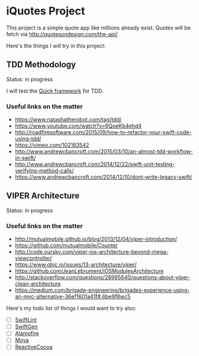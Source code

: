 # iQuotes Project

This project is a simple quote app like millions already exist.
Quotes will be fetch via http://quotesondesign.com/the-api/

Here's the things I will try in this project:

## TDD Methodology

Status: in progress

I will test the [Quick framework](https://github.com/Quick/Quick) for TDD.

### Useful links on the matter

- https://www.natashatherobot.com/tag/tdd/
- https://www.youtube.com/watch?v=6QoeKb4ehd4
- http://roadfiresoftware.com/2015/09/how-to-refactor-your-swift-code-using-tdd/
- https://vimeo.com/102163542
- http://www.andrewcbancroft.com/2015/03/10/an-almost-tdd-workflow-in-swift/
- http://www.andrewcbancroft.com/2014/12/22/swift-unit-testing-verifying-method-calls/
- https://www.andrewcbancroft.com/2014/12/10/dont-write-legacy-swift/

## VIPER Architecture

Status: in progress

### Useful links on the matter

- http://mutualmobile.github.io/blog/2013/12/04/viper-introduction/
- https://github.com/mutualmobile/Counter
- http://code.oursky.com/viper-ios-architecture-beyond-mega-viewcontroller/
- https://www.objc.io/issues/13-architecture/viper/
- https://github.com/JeanLebrument/iOSModulesArchitecture
- http://stackoverflow.com/questions/28995640/questions-about-viper-clean-architecture
- https://medium.com/brigade-engineering/brigades-experience-using-an-mvc-alternative-36ef1601a41f#.6be9f8wc5

Here's my todo list of things I would want to try also:

- [ ] [SwiftLint](https://github.com/realm/SwiftLint)
- [ ] [SwiftGen](https://github.com/AliSoftware/SwiftGen)
- [ ] [Alamofire](https://github.com/Alamofire/Alamofire)
- [ ] [Moya](https://github.com/Moya/Moya)
- [ ] [ReactiveCocoa](https://github.com/ReactiveCocoa/ReactiveCocoa)
